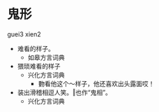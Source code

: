 # 鬼形
guei3 xien2
+ 难看的样子。
  * 如皋方言词典
+ 猥琐难看的样子
  * 兴化方言词典
    - 覅看他这个～样子，他还喜欢出头露面哎！
+ 装出滑稽相逗人笑。‖也作“鬼相”。
  * 兴化方言词典
